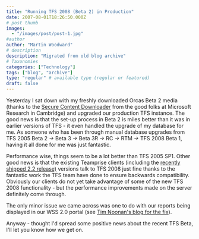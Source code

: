 ```yaml
---
title: "Running TFS 2008 (Beta 2) in Production"
date: 2007-08-01T18:26:50.000Z
# post thumb
images:
  - "/images/post/post-1.jpg"
#author
author: "Martin Woodward"
# description
description: "Migrated from old blog archive"
# Taxonomies
categories: ["Technology"]
tags: ["blog", "archive"]
type: "regular" # available type (regular or featured)
draft: false
---
```


Yesterday I sat down with my freshly downloaded Orcas Beta 2 media (thanks to the [Secure Content Downloader](http://www.microsoft.com/downloads/details.aspx?familyid=9a927cf6-16e4-4e21-9608-77f06d2156bb&displaylang=en) from the good folks at Microsoft Research in Cambridge) and upgraded our production TFS instance.  The good news is that the set-up process in Beta 2 is miles better than it was in earlier versions of TFS - it even handled the upgrade of my database for me.  As someone who has been through manual database upgrades from TFS 2005 Beta 2 -> Beta 3 -> Beta 3R -> RC -> RTM -> TFS 2008 Beta 1, having it all done for me was just fantastic. 

Performance wise, things seem to be a lot better than TFS 2005 SP1.  Other good news is that the existing Teamprise clients (including the [recently shipped 2.2 release)](http://www.teamprise.com/news/2007/07/new_release_teamprise_22.html) versions talk to TFS 2008 just fine thanks to the fantastic work the TFS team have done to ensure backwards compatibility.  Obviously our clients do not yet take advantage of some of the new TFS 2008 functionality - but the performance improvements made on the server definitely come through. 

The only minor issue we came across was one to do with our reports being displayed in our WSS 2.0 portal (see [Tim Noonan's blog for the fix](http://blogs.msdn.com/hippietim/archive/2007/07/31/fix-for-reports-showing-up-properly-on-wss-2-0-for-team-foundation-server-2008-beta-2.aspx)). 

Anyway - thought I'd spread some positive news about the recent TFS Beta, I'll let you know how we get on.